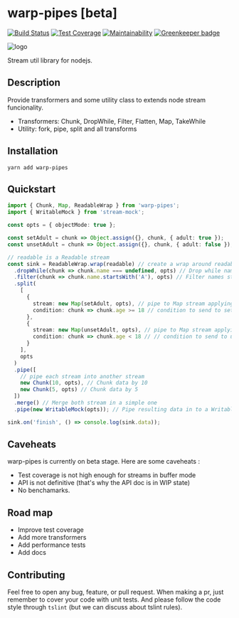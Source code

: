 # warp-pipes [beta]

[![Build Status](https://travis-ci.org/BastienAr/warp-pipes.svg?branch=master)](https://travis-ci.org/BastienAr/warp-pipes)
[![Test Coverage](https://api.codeclimate.com/v1/badges/8d3db4971f4a182d1d9a/test_coverage)](https://codeclimate.com/github/BastienAr/warp-pipes/test_coverage)
[![Maintainability](https://api.codeclimate.com/v1/badges/8d3db4971f4a182d1d9a/maintainability)](https://codeclimate.com/github/BastienAr/warp-pipes/maintainability)
[![Greenkeeper badge](https://badges.greenkeeper.io/BastienAr/warp-pipes.svg)](https://greenkeeper.io/)

![logo](https://upload.wikimedia.org/wikipedia/commons/9/9e/Warp_pipe_edited.PNG)

Stream util library for nodejs.

## Description

Provide transformers and some utility class to extends node stream funcionality.

- Transformers: Chunk, DropWhile, Filter, Flatten, Map, TakeWhile
- Utility: fork, pipe, split and all transforms

## Installation

```shell
yarn add warp-pipes
```

## Quickstart

```typescript
import { Chunk, Map, ReadableWrap } from 'warp-pipes';
import { WritableMock } from 'stream-mock';

const opts = { objectMode: true };

const setAdult = chunk => Object.assign({}, chunk, { adult: true });
const unsetAdult = chunk => Object.assign({}, chunk, { adult: false });

// readable is a Readable stream
const sink = ReadableWrap.wrap(readable) // create a wrap around readable
  .dropWhile(chunk => chunk.name === undefined, opts) // Drop while name is not defined
  .filter(chunk => chunk.name.startsWith('A'), opts) // Filter names starting with `A`
  .split(
    [
      {
        stream: new Map(setAdult, opts), // pipe to Map stream applying setAdult function to each chunk
        condition: chunk => chunk.age >= 18 // condition to send to setAdult mapper
      },
      {
        stream: new Map(unsetAdult, opts), // pipe to Map stream applying unsetAdult function to each chunk
        condition: chunk => chunk.age < 18 // // condition to send to unsetAdult mapper
      }
    ],
    opts
  )
  .pipe([
    // pipe each stream into another stream
    new Chunk(10, opts), // Chunk data by 10
    new Chunk(5, opts) // Chunk data by 5
  ])
  .merge() // Merge both stream in a simple one
  .pipe(new WritableMock(opts)); // Pipe resulting data in to a WritableMock

sink.on('finish', () => console.log(sink.data));
```

## Caveheats

warp-pipes is currently on beta stage. Here are some caveheats :

- Test coverage is not high enough for streams in buffer mode
- API is not definitive (that's why the API doc is in WIP state)
- No benchamarks.

## Road map

- Improve test coverage
- Add more transformers
- Add performance tests
- Add docs

## Contributing

Feel free to open any bug, feature, or pull request. When making a pr, just remember to cover your code with unit tests. And please follow the code style through `tslint` (but we can discuss about tslint rules).
